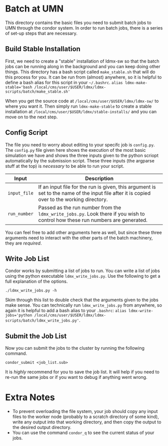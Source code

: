 # Batch at UMN
This directory contains the basic files you need to submit batch jobs to UMN through the condor system.
In order to run batch jobs, there is a series of set-up steps that are necessary.

## Build Stable Installation
First, we need to create a "stable" installation of ldmx-sw so that the batch jobs can be running along in the background and you can keep doing other things. This directory has a bash script called `make_stable.sh` that will do this process for you. It can be run from (almost) anywhere, so it is helpful to define a bash alias for this script in your `~/.bashrc`.
`alias ldmx-make-stable='bash /local/cms/user/$USER/ldmx/ldmx-scripts/batch/make_stable.sh'`

When you get the source code at `/local/cms/user/$USER/ldmx/ldmx-sw/` to where you want it. Then simply run `ldmx-make-stable` to create a stable installation at `/local/cms/user/$USER/ldmx/stable-installs/` and you can move on to the next step.

## Config Script

The file you need to worry about editing to your specifc job is `config.py`.
The `config.py` file given here shows the execution of the most basic simulation we have and shows the three inputs given to the python scriopt automatically by the submission script. These three inputs (the argparse stuff at the top) is _necessary_ to be able to run your script.

Input | Description
---|---
`input_file` | If an input file for the run is given, this argument is set to the name of the input file after it is copied over to the working directory.
`run_number` | Passed as the run number from the `ldmx_write_jobs.py`. Look there if you wish to control how these run numbers are generated.

You can feel free to add other arguments here as well, but since these three arguments need to interact with the other parts of the batch machinery, they are _required_.

## Write Job List

Condor works by submitting a list of jobs to run. You can write a list of jobs using the python executable `ldmx_write_jobs.py`.
Use the following to get a full explanation of the options.
```
./ldmx_write_jobs.py -h
```
Skim through this list to double check that the arguments given to the jobs make sense. You can technically run `ldmx_write_jobs.py` from anywhere, so again it is helpful to add a bash alias to your `.bashrc`: 
`alias ldmx-write-jobs='python /local/cms/user/$USER/ldmx/ldmx-scripts/batch/ldmx_write_jobs.py'`.

## Submit the Job List

Now you can submit the jobs to the cluster by running the following command.
```
condor_submit <job_list.sub>
```
It is _highly_ recommend for you to save the job list. It will help if you need to re-run the same jobs or if you want to debug if anything went wrong.

# Extra Notes
- To prevent overloading the file system, your job should copy any input files to the worker node (probably to a scratch directory of some kind), write any output into that working directory, and then copy the output to the desired output directory.
- You can use the command `condor_q` to see the current status of your jobs.
